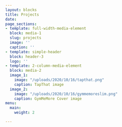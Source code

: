 ```yaml
---
layout: blocks
title: Projects
date: 
page_sections:
- template: full-width-media-element
  block: media-1
  slug: projects
  image: ''
  caption: ''
- template: simple-header
  block: header-3
  logo: ''
- template: 2-column-media-element
  block: media-2
  image_1:
    image: "/uploads/2020/10/16/tapthat.png"
    caption: TapThat image
  image_2:
    image: "/uploads/2020/10/16/gymmemoreslim.png"
    caption: GymMeMore Cover image
menu:
  main:
    weight: 2

---
```

